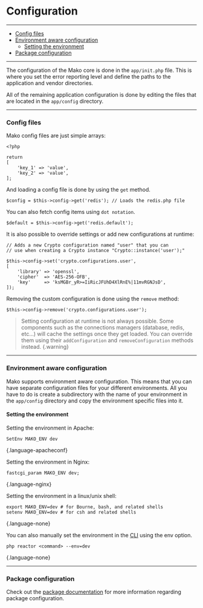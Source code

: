 # Configuration

--------------------------------------------------------

* [Config files](#config_files)
* [Environment aware configuration](#environment_aware_configuration)
	- [Setting the environment](#environment_aware_configuration:setting_the_environment)
* [Package configuration](#package_configuration)

--------------------------------------------------------

The configuration of the Mako core is done in the `app/init.php` file. This is where you set the error reporting level and define the paths to the application and vendor directories.

All of the remaining application configuration is done by editing the files that are located in the `app/config` directory.

--------------------------------------------------------

<a id="config_files"></a>

### Config files

Mako config files are just simple arrays:

```
<?php

return
[
	'key_1' => 'value',
	'key_2' => 'value',
];
```

And loading a config file is done by using the `get` method.

```
$config = $this->config->get('redis'); // Loads the redis.php file
```

You can also fetch config items using `dot notation`.

```
$default = $this->config->get('redis.default');
```

It is also possible to override settings or add new configurations at runtime:

```
// Adds a new Crypto configuration named "user" that you can
// use when creating a Crypto instance "Crypto::instance('user');"

$this->config->set('crypto.configurations.user',
[
	'library' => 'openssl',
	'cipher'  => 'AES-256-OFB',
	'key'     => 'ksMGBr_yR>=IiRicJFUhD4XlRnE%|11mvRGNJsD',
]);
```

Removing the custom configuration is done using the `remove` method:

```
$this->config->remove('crypto.configurations.user');
```

> Setting configuration at runtime is not always possible. Some components such as the connections managers (database, redis, etc...) will cache the settings once they get loaded. You can override them using their `addConfiguration` and `removeConfiguration` methods instead.
{.warning}

--------------------------------------------------------

<a id="environment_aware_configuration"></a>

### Environment aware configuration

Mako supports environment aware configuration. This means that you can have separate configuration files for your different environments. All you have to do is create a subdirectory with the name of your environment in the `app/config` directory and copy the environment specific files into it.

<a id="environment_aware_configuration:setting_the_environment"></a>

#### Setting the environment

Setting the environment in Apache:

```
SetEnv MAKO_ENV dev
```
{.language-apacheconf}

Setting the environment in Nginx:

```
fastcgi_param MAKO_ENV dev;
```
{.language-nginx}

Setting the environment in a linux/unix shell:

```
export MAKO_ENV=dev # for Bourne, bash, and related shells
setenv MAKO_ENV=dev # for csh and related shells
```
{.language-none}

You can also manually set the environment in the [CLI](:base_url:/docs/:version:/command-line:basics) using the env option.

```
php reactor <command> --env=dev
```
{.language-none}

--------------------------------------------------------

<a id="package_configuration"></a>

### Package configuration

Check out the [package documentation](:base_url:/docs/:version:/packages:packages#configuration_i18n_and_views) for more information regarding package configuration.
